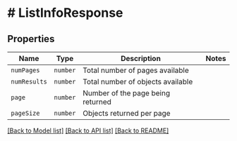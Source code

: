 # # ListInfoResponse



## Properties

Name | Type | Description | Notes
------------ | ------------- | ------------- | -------------
| `numPages` | ```number``` |  Total number of pages available  |  |
| `numResults` | ```number``` |  Total number of objects available  |  |
| `page` | ```number``` |  Number of the page being returned  |  |
| `pageSize` | ```number``` |  Objects returned per page  |  |

[[Back to Model list]](../../README.md#models) [[Back to API list]](../../README.md#endpoints) [[Back to README]](../../README.md)
